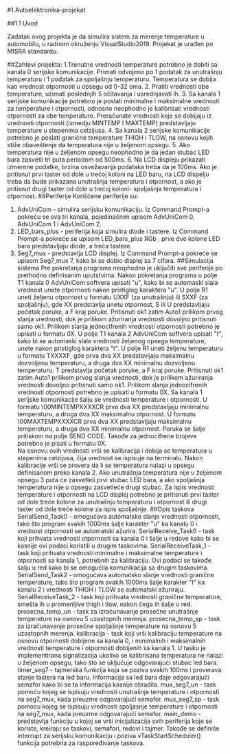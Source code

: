 #1.Autoelektronika-projekat

##1.1 Uvod

Zadatak ovog projekta je da simulira sistem za merenje temperature u automobilu, u radnom okruženju VisualStudio2019. Projekat je urađen po MISRA standardu.

##Zahtevi projekta:
1.Trenutne vrednosti temperature potrebno je dobiti sa kanala 0 serijske komunikacije. Primati odvojeno po 1 podatak za unutrašnju temperaturu i 1 podatak za spoljašnju temperaturu. Temperatura se dobija kao vrednost otpornosti u opsegu od 0-32 oma. 
2. Pratiti vrednosti obe temperature, uzimati poslednjih 5 očitavanja i usrednjavati ih.
3. Sa kanala 1 serijske komunikacije potrebno je poslati minimalne i maksimalne vrednosti za temperature i otpornosti, odnosno neophodno je kalibrisati vrednosti otpornosti za obe temperature. Preračunate vrednosti koje se dobijaju iz vrednosti otpornosti (izmedju MINTEMP I MAXTEMP) predstavljaju temperature u stepenima celzijusa.
4. Sa kanala 2 serijske komunikacije potrebno je poslati granične temperature THIGH i TLOW, na osnovu kojih stiže obaveštenje da temperatura nije u željenom opsegu.
5. Ako temperatura nije u željenom opsegu neophodno je da jedan stubac LED bara zasvetli tri puta periodom od 500ms.
6. Na LCD displeju prikazati izmerene podatke, brzina osvežavanja podataka treba da je 100ms. Ako je pritisnut prvi taster od dole u trećoj koloni na LED baru, na LCD dispelju treba da bude prikazana unutrašnja temperatura i otpornost, a ako je pritisnut drugi taster od dole u trećoj koloni- spoljašnja temperatura i otpornost.
##Periferije
Korišćene periferije su:
1. AdvUniCom - simulira serijsku komunikaciju. Iz Command Prompt-a pokreću se sva tri kanala, pojedinačnim upisom AdvUniCom 0, AdvUniCom 1 i AdvUniCom 2.
2. LED_bars_plus - periferija koja simulira diode i tastere. Iz Command Prompt-a pokreće se upisom LED_bars_plus RGb , prve dve kolone LED bara predstavljaju diode, a treća tastere.
3. Seg7_mux - predstavlja LCD displej. Iz Command Prompt-a pokreće se upisom Seg7_mux 7, kako bi se dobio displej sa 7 cifara.
##Simulacija sistema
Pre pokretanja programa neophodno je uključiti sve periferije po prethodno definisanim uputstvima. 
Nakon pokretanja programa u polje T1 kanala 0 AdvUniCom softvera upisati "u", kako bi se automaski slala vrednost unete otpornosti nakon pristiglog karaktera "u". U polje R1 uneti željenu otpornost u formatu UXXF (za unutrašnju) ili SXXF (za spoljašnju), gde XX predstavlja unetu otpornost, S ili U predstavljaju početak poruke, a F kraj poruke. Pritisnuti ok1 zatim Auto1 prilikom prvog slanja vrednosti, dok je prilikom ažuriranja vrednosti dovoljno pritisnuti samo ok1. Prilikom slanja jednocifrenih vrednosti otpornosti potrebno je upisati u formatu 0X.
U polje T1 kanala 2 AdvUniCom softvera upisati "t", kako bi se automaski slale vrednosti željenog opsega temperature, unete  nakon pristiglog karaktera "t". U polje R1 uneti željenu temperaturu u formatu TXXXXF, gde prva dva XX predstavljaju maksimalnu dozvoljenu temperaturu, a druga dva XX minimalnu dozvoljenu temperaturu. T predstavlja početak poruke, a F kraj poruke. Pritisnuti ok1 zatim Auto1 prilikom prvog slanja vrednosti, dok je prilikom ažuriranja vrednosti dovoljno pritisnuti samo ok1. Prilikom slanja jednocifrenih vrednosti otpornosti potrebno je upisati u formatu 0X.
Sa kanala 1 serijske komunikacije šalju se vrednosti temperature i otpornosti. U formatu \00MINTEMPXXXXCR prva dva XX predstavljaju minimalnu temperaturu, a druga dva XX maksimalnu otpornost. U formatu \00MAXTEMPXXXXCR prva dva XX predstavljaju maksimalnu temperaturu, a druga dva XX minimalnu otpornost. Poruka se šalje pritiskom na polje SEND CODE. Takođe za jednocifrene brojeve potrebno je pisati u formatu 0X.  
Na osnovu ovih vrednosti vrši se kalibracija i dobija se temperatura u stepenima celzijusa, čija vrednost se ispisuje na terminalu. Nakon kalibracije vrši se provera da li se temperatura nalazi u opsegu definisanom preko kanala 2. Ako unutrašnja temperatura nije u željenom opsegu 3 puta će zasvetleli prvi stubac LED bara, a ako spoljašnja temperatura nije u opsegu zasvetleće drugi stubac.
Za ispis vrednosti temperature i otpornosti na LCD displej potrebno je pritisnuti prvi taster od dole treće kolone za unutrašnju temperaturu i otpornost ili drugi taster od dole treće kolone za ispis spoljašnje.
##Opis taskova 
SerialSend_Task0 - omogućava automatsko slanje vrednosti otpornosti, tako što program svakih 1000ms šalje karakter "u" ka kanalu 0 i vrednost otpornosti se automatski ažurira.
SerialReceive_Task0 - task koji prihvata vrednosti otpornosti sa kanala 0 i šalje u redove kako bi se kasnije ovi podaci koristili u drugim taskovima.
SerialReceiveTask_1 - task koji prihvata vrednosti minimalne i maksimalne temperature i otpornosti sa kanala 1, potrebnih za kalibraciju. Ovi podaci se takođe šalju u red kako bi se omogućila komunikacija sa drugim taskovima.
SerialSend_Task2 - omogućava automatsko slanje vrednosti granične temperature, tako što program svakih 1000ms šalje karakter "t" ka kanalu 2 i vrednosti THIGH i TLOW se automatski ažuriraju.
SerialReceiveTask_2 - task koji prihvata vrednosti granične temperature, smešta ih u promenljive thigh i tlow, nakon čega ih šalje u red.
prosecna_temp_un - task za izračunavanje prosečne unutrašnje temperature na osnovu 5 uzastopnih merenja.
prosecna_temp_sp - task za izračunavanje prosečne spoljašnje temperature na osnovu 5 uzastopnih merenja.
kalibracija - task koji vrši kalibraciju temperature na osnovu otpornosti dobijene sa kanala 0, i minimalnih i maksimalnih vrednosti temperature i otpornosti dobijenih sa kanala 1. U tasku je implementirana signalizacija ukoliko se kalibrisana temperatura ne nalazi u željenom opsegu, tako što se uključuje odgovarajući stubac led bara.
timer_seg7 - tajmerska funkcija koja se poziva svakih 100ms i proverava stanje tastera na led baru. Informacija sa led bara daje odgovarajući semafor kako bi se ta informacija kasnije obradila.
mux_seg7_un - task pomoću kojeg se ispisuju vrednosti unutrašnje temperature i otpornosti na seg7_mux, kada preuzme odgovarajući semafor.
mux_seg7_sp - task pomocu kojeg se ispisuju vrednosti spoljasnje temperature i otpornosti na seg7_mux, kada preuzme odgovarajući semafor.
main_demo - predstavlja funkciju u kojoj se vrši inicijalizacija svih periferija koje se koriste, kreiraju se taskovi, semafori, redovi i tajmer. Takođe se definiše interrupt za serijsku komunikaciju i poziva vTaskStartScheduler() funkcija potrebna za raspoređivanje taskova.
